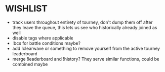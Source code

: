 # WISHLIST

- track users throughout entirety of tourney, don't dump them off after they leave the queue, this lets us see who historically already joined as well
- disable tags where applicable
- !bcs for battle conditions maybe?
- add !clearwave or something to remove yourself from the active tourney leaderboard
- merge !leaderboard and !history? They serve similar functions, could be combined maybe
